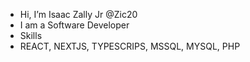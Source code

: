 - Hi, I’m Isaac Zally Jr @Zic20
- I am a Software Developer
- Skills
- REACT, NEXTJS, TYPESCRIPS, MSSQL, MYSQL, PHP

<!---
Zic20/Zic20 is a ✨ special ✨ repository because its `README.md` (this file) appears on your GitHub profile.
You can click the Preview link to take a look at your changes.
--->
